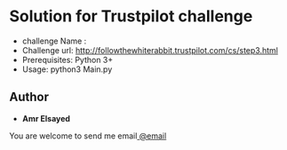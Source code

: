 # Solution for Trustpilot challenge <followthewhiterabbit>
* challenge Name : <followthewhiterabbit>
* Challenge url: http://followthewhiterabbit.trustpilot.com/cs/step3.html
* Prerequisites: Python 3+
* Usage: python3 Main.py

## Author

* **Amr Elsayed**
<p>You are welcome to send me email<a href="mailto:<a href='mailto:amr.elsayed.dk@gmail.com'>amr.elsayed.dk@gmail.com</a>"> @email</a></p>